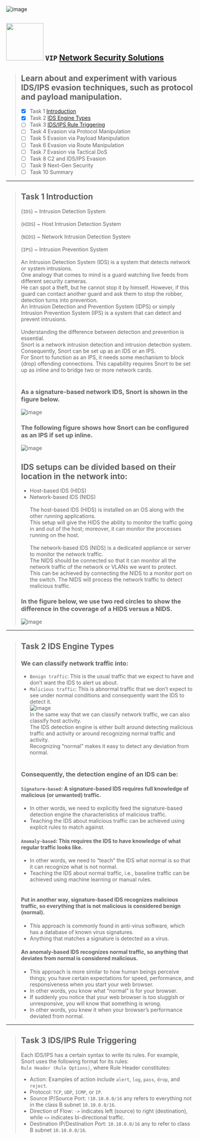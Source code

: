 ![image](https://user-images.githubusercontent.com/51442719/174120230-f75a321e-d0ab-4d7a-8282-b295de5a7c90.png)

## <img width="100" src="https://user-images.githubusercontent.com/51442719/174120784-1d7207fa-3465-44be-b816-efbe6db45e12.png"> `VIP` [Network Security Solutions](https://tryhackme.com/jr/redteamnetsec)
> ## Learn about and experiment with various IDS/IPS evasion techniques, such as protocol and payload manipulation.
  > - [x] Task 1  [Introduction](#task-1--introduction-) <br>
  > - [x] Task 2  [IDS Engine Types](#task-2--ids-engine-types-) <br>
  > - [ ] Task 3  [IDS/IPS Rule Triggering](#task-3--idsips-rule-triggering-) <br>
  > - [ ] Task 4  Evasion via Protocol Manipulation <br>
  > - [ ] Task 5  Evasion via Payload Manipulation <br>
  > - [ ] Task 6  Evasion via Route Manipulation <br>
  > - [ ] Task 7  Evasion via Tactical DoS <br>
  > - [ ] Task 8  C2 and IDS/IPS Evasion <br>
  > - [ ] Task 9  Next-Gen Security <br>
  > - [ ] Task 10  Summary <br>

---

> ## Task 1  Introduction <br>
> (`IDS`) ~ Intrusion Detection System  <br> <br>
> (`HIDS`) ~ Host Intrusion Detection System   <br> <br>
> (`NIDS`) ~ Network Intrusion Detection System   <br> <br>
> (`IPS`) ~ Intrusion Prevention System  <br> <br>
> An Intrusion Detection System (IDS) is a system that detects network or system intrusions.  <br>
> One analogy that comes to mind is a guard watching live feeds from different security cameras.  <br>
> He can spot a theft, but he cannot stop it by himself. However, if this guard can contact another guard and ask them to stop the robber, detection turns into prevention.  <br>
> An Intrusion Detection and Prevention System (IDPS) or simply Intrusion Prevention System (IPS) is a system that can detect and prevent intrusions. <br> <br>
> Understanding the difference between detection and prevention is essential.  <br>
> Snort is a network intrusion detection and intrusion detection system. Consequently, Snort can be set up as an IDS or an IPS.  <br>
> For Snort to function as an IPS, it needs some mechanism to block (drop) offending connections. This capability requires Snort to be set up as inline and to bridge two or more network cards. <br> <br>
> ### As a signature-based network IDS, Snort is shown in the figure below.
> ![image](https://user-images.githubusercontent.com/51442719/174126479-acab6bbe-b0f3-42f8-8fdf-18286c993acf.png)
> ### The following figure shows how Snort can be configured as an IPS if set up inline.
> ![image](https://user-images.githubusercontent.com/51442719/174126535-5d07926a-42ac-43e3-9018-fb203067cbc9.png)
> ## IDS setups can be divided based on their location in the network into:
> - Host-based IDS (HIDS)
> - Network-based IDS (NIDS) <br> <br>
> The host-based IDS (HIDS) is installed on an OS along with the other running applications. <br>
> This setup will give the HIDS the ability to monitor the traffic going in and out of the host; moreover, it can monitor the processes running on the host. <br> <br>
> The network-based IDS (NIDS) is a dedicated appliance or server to monitor the network traffic.  <br>
> The NIDS should be connected so that it can monitor all the network traffic of the network or VLANs we want to protect.  <br>
> This can be achieved by connecting the NIDS to a monitor port on the switch. The NIDS will process the network traffic to detect malicious traffic. <br>
> ### In the figure below, we use two red circles to show the difference in the coverage of a HIDS versus a NIDS.
> ![image](https://user-images.githubusercontent.com/51442719/174126895-4ed2dd02-5b78-4da9-aae0-031238d48123.png)

---

  > ## Task 2  IDS Engine Types <br>
  > ### We can classify network traffic into:
  > - `Benign traffic`: This is the usual traffic that we expect to have and don’t want the IDS to alert us about. <br>
  > - `Malicious traffic`: This is abnormal traffic that we don’t expect to see under normal conditions and consequently want the IDS to detect it. <br>
  > ![image](https://user-images.githubusercontent.com/51442719/174128295-30185943-af92-442a-a8e5-ebbacf00c6ea.png) <br>
  > In the same way that we can classify network traffic, we can also classify host activity. <br>
  > The IDS detection engine is either built around detecting malicious traffic and activity or around recognizing normal traffic and activity. <br>
  > Recognizing “normal” makes it easy to detect any deviation from normal. <br> <br>
  > ### Consequently, the detection engine of an IDS can be:
  > #### `Signature-based`: A signature-based IDS requires full knowledge of malicious (or unwanted) traffic. <br>
  > - In other words, we need to explicitly feed the signature-based detection engine the characteristics of malicious traffic. <br>
  > - Teaching the IDS about malicious traffic can be achieved using explicit rules to match against. <br>
  > #### `Anomaly-based`: This requires the IDS to have knowledge of what regular traffic looks like.  <br>
  > - In other words, we need to “teach” the IDS what normal is so that it can recognize what is not normal.  <br>
  > - Teaching the IDS about normal traffic, i.e., baseline traffic can be achieved using machine learning or manual rules. <br> <br>
  > #### Put in another way, signature-based IDS recognizes malicious traffic, so everything that is not malicious is considered benign (normal). <br>
  > - This approach is commonly found in anti-virus software, which has a database of known virus signatures. <br>
  > - Anything that matches a signature is detected as a virus. <br>
  > #### An anomaly-based IDS recognizes normal traffic, so anything that deviates from normal is considered malicious. <br>
  > - This approach is more similar to how human beings perceive things; you have certain expectations for speed, performance, and responsiveness when you start your web browser. <br>
  > - In other words, you know what “normal” is for your browser. <br>
  > - If suddenly you notice that your web browser is too sluggish or unresponsive, you will know that something is wrong. <br>
  > - In other words, you knew it when your browser’s performance deviated from normal. <br>

---

> ## Task 3  IDS/IPS Rule Triggering <br>
> Each IDS/IPS has a certain syntax to write its rules. For example, Snort uses the following format for its rules: <br> `Rule Header (Rule Options)`, where Rule Header constitutes: <br>
> - Action: Examples of action include `alert`, `log`, `pass`, `drop`, and `reject`. <br>
> - Protocol: `TCP`, `UDP`, `ICMP`, or `IP`. <br>
> - Source IP/Source Port: `!10.10.0.0/16` any refers to everything not in the class B subnet `10.10.0.0/16`. <br>
> - Direction of Flow: `->` indicates left (source) to right (destination), while `<>` indicates bi-directional traffic. <br>
> - Destination IP/Destination Port: `10.10.0.0/16` any to refer to class B subnet `10.10.0.0/16`. <br>







